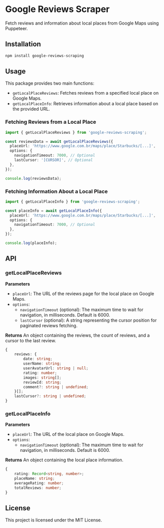 # Google Reviews Scraper
Fetch reviews and information about local places from Google Maps using Puppeteer.

## Installation

```bash
npm install google-reviews-scraping
```

## Usage

This package provides two main functions:

- `getLocalPlaceReviews`: Fetches reviews from a specified local place on Google Maps.
- `getLocalPlaceInfo`: Retrieves information about a local place based on the provided URL.

### Fetching Reviews from a Local Place

```typescript
import { getLocalPlaceReviews } from 'google-reviews-scraping';

const reviewsData = await getLocalPlaceReviews({
  placeUrl: 'https://www.google.com.br/maps/place/Starbucks/[...]',
  options: {
    navigationTimeout: 7000, // Optional
    lastCursor: '[CURSOR]', // Optional
  },
});

console.log(reviewsData);
```

### Fetching Information About a Local Place

```typescript
import { getLocalPlaceInfo } from 'google-reviews-scraping';

const placeInfo = await getLocalPlaceInfo({
  placeUrl: 'https://www.google.com.br/maps/place/Starbucks/[...]',
  options: {
    navigationTimeout: 7000, // Optional
  },
});

console.log(placeInfo);
```

## API

### getLocalPlaceReviews

**Parameters**
- `placeUrl`: The URL of the reviews page for the local place on Google Maps.
- `options`:
  - `navigationTimeout` (optional): The maximum time to wait for navigation, in milliseconds. Default is 6000.
  - `lastCursor` (optional): A string representing the cursor position for paginated reviews fetching.

**Returns**
An object containing the reviews, the count of reviews, and a cursor to the last review.
```typescript
{
    reviews: {
        date: string;
        userName: string;
        userAvatarUrl: string | null;
        rating: number;
        images: string[];
        reviewId: string;
        comment?: string | undefined;
    }[];
    lastCursor?: string | undefined;
}
```

### getLocalPlaceInfo

**Parameters**
- `placeUrl`: The URL of the local place on Google Maps.
- `options`:
  - `navigationTimeout` (optional): The maximum time to wait for navigation, in milliseconds. Default is 6000.

**Returns**
An object containing the local place information.
```typescript
{
    rating: Record<string, number>;
    placeName: string;
    averageRating: number;
    totalReviews: number;
}
```

## License

This project is licensed under the MIT License.
